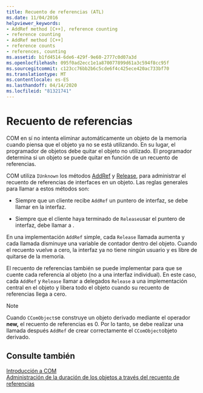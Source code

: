 ```yaml
---
title: Recuento de referencias (ATL)
ms.date: 11/04/2016
helpviewer_keywords:
- AddRef method [C++], reference counting
- reference counting
- AddRef method [C++]
- reference counts
- references, counting
ms.assetid: b1fd4514-6de6-429f-9e60-2777c0d07a3d
ms.openlocfilehash: 095f0ad2ecc1e1a870077899d61a3c594f8cc95f
ms.sourcegitcommit: c123cc76bb2b6c5cde6f4c425ece420ac733bf70
ms.translationtype: MT
ms.contentlocale: es-ES
ms.lasthandoff: 04/14/2020
ms.locfileid: "81321741"
---
```

# <a name="reference-counting"></a>Recuento de referencias

COM en sí no intenta eliminar automáticamente un objeto de la memoria cuando piensa que el objeto ya no se está utilizando. En su lugar, el programador de objetos debe quitar el objeto no utilizado. El programador determina si un objeto se puede quitar en función de un recuento de referencias.

COM utiliza `IUnknown` los métodos [AddRef](/windows/win32/api/unknwn/nf-unknwn-iunknown-addref) y [Release](/windows/win32/api/unknwn/nf-unknwn-iunknown-release), para administrar el recuento de referencias de interfaces en un objeto. Las reglas generales para llamar a estos métodos son:

- Siempre que un cliente recibe `AddRef` un puntero de interfaz, se debe llamar en la interfaz.

- Siempre que el cliente haya terminado de `Release`usar el puntero de interfaz, debe llamar a .

En una implementación `AddRef` simple, cada `Release` llamada aumenta y cada llamada disminuye una variable de contador dentro del objeto. Cuando el recuento vuelve a cero, la interfaz ya no tiene ningún usuario y es libre de quitarse de la memoria.

El recuento de referencias también se puede implementar para que se cuente cada referencia al objeto (no a una interfaz individual). En este caso, cada `AddRef` y `Release` llamar a delegados `Release` a una implementación central en el objeto y libera todo el objeto cuando su recuento de referencias llega a cero.

> [!NOTE]
> Cuando `CComObject`se construye un objeto derivado mediante el operador **new,** el recuento de referencias es 0. Por lo tanto, se debe realizar una llamada después `AddRef` de crear correctamente el `CComObject`objeto derivado.

## <a name="see-also"></a>Consulte también

[Introducción a COM](../atl/introduction-to-com.md)<br/>
[Administración de la duración de los objetos a través del recuento de referencias](/windows/win32/com/managing-object-lifetimes-through-reference-counting)
